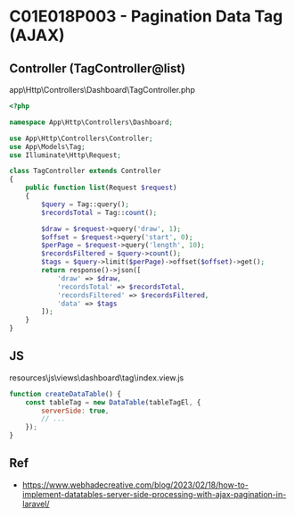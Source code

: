 # C01E018P003 - Pagination Data Tag (AJAX)

## Controller (TagController@list)

app\Http\Controllers\Dashboard\TagController.php

```php
<?php

namespace App\Http\Controllers\Dashboard;

use App\Http\Controllers\Controller;
use App\Models\Tag;
use Illuminate\Http\Request;

class TagController extends Controller
{
    public function list(Request $request)
    {
        $query = Tag::query();
        $recordsTotal = Tag::count();

        $draw = $request->query('draw', 1);
        $offset = $request->query('start', 0);
        $perPage = $request->query('length', 10);
        $recordsFiltered = $query->count();
        $tags = $query->limit($perPage)->offset($offset)->get();
        return response()->json([
            'draw' => $draw,
            'recordsTotal' => $recordsTotal,
            'recordsFiltered' => $recordsFiltered,
            'data' => $tags
        ]);
    }
}
```

## JS

resources\js\views\dashboard\tag\index.view.js

```js
function createDataTable() {
    const tableTag = new DataTable(tableTagEl, {
        serverSide: true,
        // ...
    });
}
```

## Ref

- https://www.webhadecreative.com/blog/2023/02/18/how-to-implement-datatables-server-side-processing-with-ajax-pagination-in-laravel/
